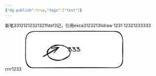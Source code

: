 ```yaml
---
{"dg-publish":true,"tags":["test"]}
---
```


新笔33121212321321fdsf3记，引用exca3123213lidraw
1231
12321233333
rrrr1233
![test.excalidraw.png](img/user/Excalidraw/test.excalidraw.png)